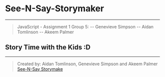 # See-N-Say-Storymaker

---
> JavaScript - Assignment 1 
> Group 5:
> -- Genevieve Simpson
> -- Aidan Tomlinson
> -- Akeem Palmer

## Story Time with the Kids :D 

---
> Created by: Aidan Tomlinson, Genevieve Simpson and Akeem Palmer
[See-N-Say Storymake](https://devops242.github.io/See-N-Say-Storymaker/)
